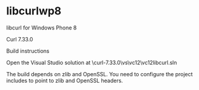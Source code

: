 libcurlwp8
==========

libcurl for Windows Phone 8

Curl 7.33.0

Build instructions

Open the Visual Studio solution at \curl-7.33.0\vs\vc12\vc12libcurl.sln

The build depends on zlib and OpenSSL. You need to configure the project includes to point to zlib and OpenSSL headers.